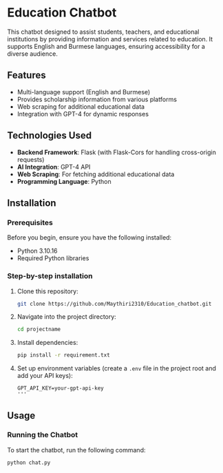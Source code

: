# Education Chatbot

This chatbot designed to assist students, teachers, and educational institutions by providing information and services related to education. It supports English and Burmese languages, ensuring accessibility for a diverse audience.

## Features
- Multi-language support (English and Burmese)
- Provides scholarship information from various platforms
- Web scraping for additional educational data
- Integration with GPT-4 for dynamic responses

## Technologies Used

- **Backend Framework**: Flask (with Flask-Cors for handling cross-origin requests)
- **AI Integration**: GPT-4 API
- **Web Scraping**: For fetching additional educational data
- **Programming Language**: Python

## Installation

### Prerequisites

Before you begin, ensure you have the following installed:

- Python 3.10.16
- Required Python libraries


### Step-by-step installation

1. Clone this repository:
    ```bash
    git clone https://github.com/Maythiri2310/Education_chatbot.git
    ```

2. Navigate into the project directory:
    ```bash
    cd projectname
    ```

3. Install dependencies:
    ```bash
    pip install -r requirement.txt
    ```

4. Set up environment variables (create a `.env` file in the project root and add your API keys):
    ```
    GPT_API_KEY=your-gpt-api-key
    '''
## Usage

### Running the Chatbot

To start the chatbot, run the following command:

```bash
python chat.py
